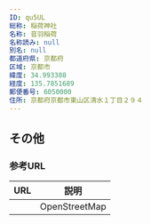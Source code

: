 ```yaml
---
ID: qu5UL
総称: 稲荷神社
名称: 音羽稲荷
名称読み: null
別名: null
都道府県: 京都府
区域: 京都市
緯度: 34.993308
経度: 135.7851689
郵便番号: 6050000
住所: 京都府京都市東山区清水１丁目２９４
---
```


## その他

### 参考URL

| URL | 説明          |
| --- | ------------- |
|     | OpenStreetMap |
